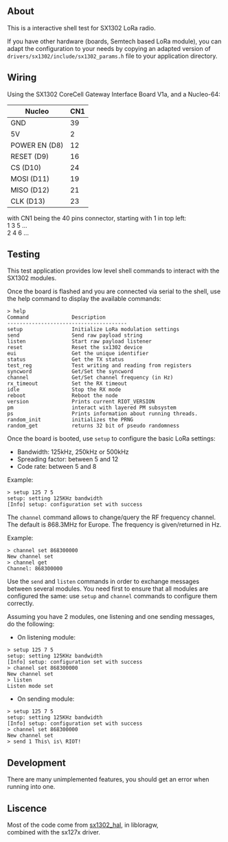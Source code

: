 ## About

This is a interactive shell test for SX1302 LoRa radio.

If you have other hardware (boards, Semtech based LoRa module), you can adapt
the configuration to your needs by copying an adapted version of
`drivers/sx1302/include/sx1302_params.h` file to your application directory.

## Wiring

Using the SX1302 CoreCell Gateway Interface Board V1a, and a Nucleo-64:

| Nucleo         | CN1 |
| -------------- | --- |
| GND            | 39  |
| 5V             | 2   |
| POWER EN (D8)  | 12  |
| RESET    (D9)  | 16  |
| CS       (D10) | 24  |
| MOSI     (D11) | 19  |
| MISO     (D12) | 21  |
| CLK      (D13) | 23  |

with CN1 being the 40 pins connector, starting with 1 in top left:  
1 3 5 ...  
2 4 6 ...  

## Testing

This test application provides low level shell commands to interact with the SX1302 modules.

Once the board is flashed and you are connected via serial to the shell, use the help command to display the available commands:
```
> help
Command              Description
---------------------------------------
setup                Initialize LoRa modulation settings
send                 Send raw payload string
listen               Start raw payload listener
reset                Reset the sx1302 device
eui                  Get the unique identifier
status               Get the TX status
test_reg             Test writing and reading from registers
syncword             Get/Set the syncword
channel              Get/Set channel frequency (in Hz)
rx_timeout           Set the RX timeout
idle                 Stop the RX mode
reboot               Reboot the node
version              Prints current RIOT_VERSION
pm                   interact with layered PM subsystem
ps                   Prints information about running threads.
random_init          initializes the PRNG
random_get           returns 32 bit of pseudo randomness
```

Once the board is booted, use `setup` to configure the basic LoRa settings:
* Bandwidth: 125kHz, 250kHz or 500kHz
* Spreading factor: between 5 and 12
* Code rate: between 5 and 8

Example:
```
> setup 125 7 5
setup: setting 125KHz bandwidth
[Info] setup: configuration set with success
```

The `channel` command allows to change/query the RF frequency channel.
The default is 868.3MHz for Europe. The frequency is given/returned in Hz.

Example:
```
> channel set 868300000
New channel set
> channel get
Channel: 868300000
```

Use the `send` and `listen` commands in order to exchange messages between several modules.
You need first to ensure that all modules are configured the same: use `setup` and
`channel` commands to configure them correctly.

Assuming you have 2 modules, one listening and one sending messages, do the following:
* On listening module:
```
> setup 125 7 5
setup: setting 125KHz bandwidth
[Info] setup: configuration set with success
> channel set 868300000
New channel set
> listen
Listen mode set
```
* On sending module:
```
> setup 125 7 5
setup: setting 125KHz bandwidth
[Info] setup: configuration set with success
> channel set 868300000
New channel set
> send 1 This\ is\ RIOT!
```

## Development

There are many unimplemented features, you should get an error when running into one.

## Liscence

Most of the code come from [sx1302_hal](https://github.com/Lora-net/sx1302_hal), in libloragw,  
combined with the sx127x driver.

